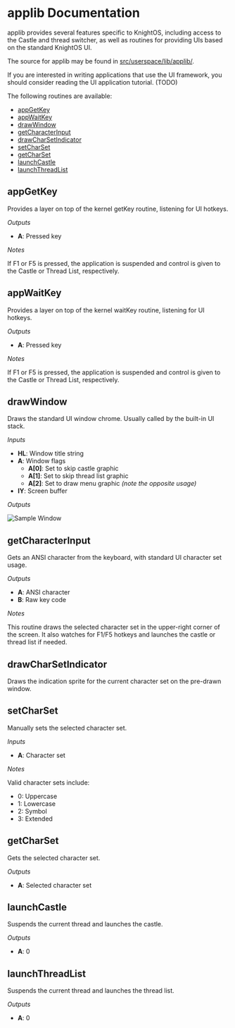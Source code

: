 # applib Documentation

applib provides several features specific to KnightOS, including access to the Castle and thread switcher, as
well as routines for providing UIs based on the standard KnightOS UI.

The source for applib may be found in
[src/userspace/lib/applib/](https://github.com/SirCmpwn/KnightOS/tree/master/src/userspace/lib/applib).

If you are interested in writing applications that use the UI framework, you should consider reading the UI
application tutorial. (TODO)

The following routines are available:

* [appGetKey](#appgetkey)
* [appWaitKey](#appwaitkey)
* [drawWindow](#drawwindow)
* [getCharacterInput](#getcharacterinput)
* [drawCharSetIndicator](#drawcharsetindicator)
* [setCharSet](#setcharset)
* [getCharSet](#getcharset)
* [launchCastle](#launchCastle)
* [launchThreadList](#launchThreadList)

## appGetKey

Provides a layer on top of the kernel getKey routine, listening for UI hotkeys.

*Outputs*

* **A**: Pressed key

*Notes*

If F1 or F5 is pressed, the application is suspended and control is given to the Castle or Thread List,
respectively.

## appWaitKey

Provides a layer on top of the kernel waitKey routine, listening for UI hotkeys.

*Outputs*

* **A**: Pressed key

*Notes*

If F1 or F5 is pressed, the application is suspended and control is given to the Castle or Thread List,
respectively.

## drawWindow

Draws the standard UI window chrome. Usually called by the built-in UI stack.

*Inputs*

* **HL**: Window title string
* **A**: Window flags
    * **A[0]**: Set to skip castle graphic
    * **A[1]**: Set to skip thread list graphic
    * **A[2]**: Set to draw menu graphic *(note the opposite usage)*
* **IY**: Screen buffer

*Outputs*

![Sample Window](https://github.com/SirCmpwn/KnightOS/tree/master/docs/libs/sampleWindow.png)

## getCharacterInput

Gets an ANSI character from the keyboard, with standard UI character set usage.

*Outputs*

* **A**: ANSI character
* **B**: Raw key code

*Notes*

This routine draws the selected character set in the upper-right corner of the screen. It also
watches for F1/F5 hotkeys and launches the castle or thread list if needed.

## drawCharSetIndicator

Draws the indication sprite for the current character set on the pre-drawn window.

## setCharSet

Manually sets the selected character set.

*Inputs*

* **A**: Character set

*Notes*

Valid character sets include:

* 0: Uppercase
* 1: Lowercase
* 2: Symbol
* 3: Extended

## getCharSet

Gets the selected character set.

*Outputs*

* **A**: Selected character set

## launchCastle

Suspends the current thread and launches the castle.

*Outputs*

* **A**: 0

## launchThreadList

Suspends the current thread and launches the thread list.

*Outputs*

* **A**: 0
